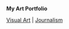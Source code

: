 <strong>My Art Portfolio</strong>
 
<a href="visual%20art/visualart.html">Visual Art</a> | <a href="journalism/journalism.html">Journalism</a>
